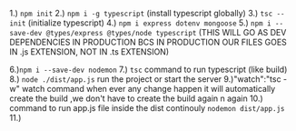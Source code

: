1.) `npm init`
2.) `npm i -g typescript` (install typescript globally)
3.) `tsc --init` (initialize typescript)
4.) `npm i express dotenv mongoose`
5.) `npm i --save-dev @types/express @types/node typescript` (THIS WILL GO AS DEV DEPENDENCIES IN PRODUCTION BCS IN PRODUCTION OUR FILES GOES IN .js EXTENSION, NOT IN .ts EXTENSION)

6.)`npm i --save-dev nodemon`
7.) `tsc` command to run typescript (like build)
8.) `node ./dist/app.js` run the project or start the server
9.)"watch":"tsc -w"  watch command when ever any change happen it will automatically create the build ,we don't have to create the build again n again
10.) command to run app.js file inside the dist continouly  `nodemon dist/app.js`
11.)
